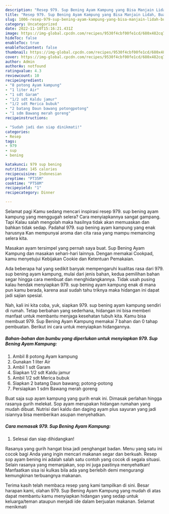 ```yaml
---
description: "Resep 979. Sup Bening Ayam Kampung yang Bisa Manjain Lidah, Buat Buka Puasa}"
title: "Resep 979. Sup Bening Ayam Kampung yang Bisa Manjain Lidah, Buat Buka Puasa}"
slug: 1006-resep-979-sup-bening-ayam-kampung-yang-bisa-manjain-lidah-buat-buka-puasa
category: Uncategorized
date: 2022-11-10T15:16:21.431Z
image: https://img-global.cpcdn.com/recipes/9530f4cbf00fe1cd/680x482cq70/979-sup-bening-ayam-kampung-foto-resep-utama.jpg
hideToc: false
enableToc: true
enableTocContent: false
thumbnail: https://img-global.cpcdn.com/recipes/9530f4cbf00fe1cd/680x482cq70/979-sup-bening-ayam-kampung-foto-resep-utama.jpg
cover: https://img-global.cpcdn.com/recipes/9530f4cbf00fe1cd/680x482cq70/979-sup-bening-ayam-kampung-foto-resep-utama.jpg
author: Admin
authorAv: notfound
ratingvalue: 4.3
reviewcount: 10
recipeingredient:
- "8 potong Ayam kampung"
- "1 liter Air"
- "1 sdt Garam"
- "1/2 sdt Kaldu jamur"
- "1/2 sdt Merica bubuk"
- "2 batang Daun bawang potongpotong"
- "1 sdm Bawang merah goreng"
recipeinstructions:

- "Sudah jadi dan siap dinikmati!"
categories:
- Resep
tags:
- 979
- sup
- bening

katakunci: 979 sup bening 
nutrition: 145 calories
recipecuisine: Indonesian
preptime: "PT35M"
cooktime: "PT58M"
recipeyield: "1"
recipecategory: Dinner

---
```



Selamat pagi Kamu sedang mencari inspirasi resep 979. sup bening ayam kampung yang menggugah selera? Cara menyiapkannya sangat gampang. Tapi Kalau salah mengolah maka hasilnya tidak akan memuaskan dan bahkan tidak sedap. Padahal 979. sup bening ayam kampung yang enak harusnya Kan mempunyai aroma dan cita rasa yang mampu memancing selera kita.


Masakan ayam tersimpel yang pernah saya buat. Sup Bening Ayam Kampung dan masakan sehari-hari lainnya. Dengan memakai Cookpad, kamu menyetujui Kebijakan Cookie dan Ketentuan Pemakaian.

Ada beberapa hal yang sedikit banyak mempengaruhi kualitas rasa dari 979. sup bening ayam kampung, mulai dari jenis bahan, kedua pemilihan bahan segar hingga cara membuat dan menghidangkannya. Tidak usah pusing kalau hendak menyiapkan 979. sup bening ayam kampung enak di mana pun kamu berada, karena asal sudah tahu triknya maka hidangan ini dapat jadi sajian spesial.


Nah, kali ini kita coba, yuk, siapkan 979. sup bening ayam kampung sendiri di rumah. Tetap berbahan yang sederhana, hidangan ini bisa memberi manfaat untuk membantu menjaga kesehatan tubuh kita. Kamu bisa membuat 979. Sup Bening Ayam Kampung memakai 7 bahan dan 0 tahap pembuatan. Berikut ini cara untuk menyiapkan hidangannya.

<!--inarticleads1-->

##### Bahan-bahan dan bumbu yang diperlukan untuk menyiapkan 979. Sup Bening Ayam Kampung:

1. Ambil 8 potong Ayam kampung
1. Gunakan 1 liter Air
1. Ambil 1 sdt Garam
1. Siapkan 1/2 sdt Kaldu jamur
1. Ambil 1/2 sdt Merica bubuk
1. Siapkan 2 batang Daun bawang; potong-potong
1. Persiapkan 1 sdm Bawang merah goreng


Buat saja sup ayam kampung yang gurih enak ini. Dimasak perlahan hingga rasanya gurih melekat. Sop ayam merupakan hidangan rumahan yang mudah dibuat. Nutrisi dari kaldu dan daging ayam plus sayuran yang jadi isiannya bisa memberikan asupan menyehatkan. 

<!--inarticleads2-->

##### Cara memasak 979. Sup Bening Ayam Kampung:


1. Selesai dan siap dihidangkan!

Rasanya yang gurih hangat bisa jadi penghangat badan. Menu yang satu ini cocok bagi Anda yang ingin mencari makanan segar dan berkuah. Resep sop ayam bening ini adalah salah satu contoh yang cocok di segala situasi. Selain rasanya yang memanjakan, sop ini juga pastinya menyehatkan! Manfaatkan sisa isi kulkas bila ada yang berlebih demi mengurangi kemungkinan terbuangnya makanan. 

Terima kasih telah membaca resep yang kami tampilkan di sini. Besar harapan kami, olahan 979. Sup Bening Ayam Kampung yang mudah di atas dapat membantu kamu menyiapkan hidangan yang sedap untuk keluarga/teman ataupun menjadi ide dalam berjualan makanan. Selamat menikmati
